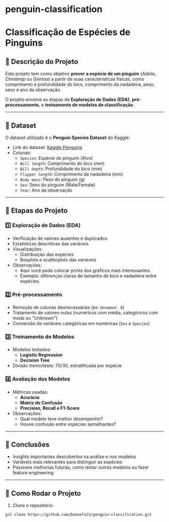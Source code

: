 # penguin-classification
# Classificação de Espécies de Pinguins

## 🔹 Descrição do Projeto
Este projeto tem como objetivo **prever a espécie de um pinguim** (*Adelie*, *Chinstrap* ou *Gentoo*) a partir de suas características físicas, como comprimento e profundidade do bico, comprimento da nadadeira, peso, sexo e ano da observação.  

O projeto envolve as etapas de **Exploração de Dados (EDA)**, **pré-processamento**, e **treinamento de modelos de classificação**.

---

## 🔹 Dataset
O dataset utilizado é o **Penguin Species Dataset** do Kaggle:

- Link do dataset: [Kaggle Penguins](https://www.kaggle.com/datasets/mubeenshehzadi/penguin-species-dataset)
- Colunas:
  - `Species`: Espécie do pinguim (Alvo)
  - `Bill length`: Comprimento do bico (mm)
  - `Bill depth`: Profundidade do bico (mm)
  - `Flipper length`: Comprimento da nadadeira (mm)
  - `Body mass`: Peso do pinguim (g)
  - `Sex`: Sexo do pinguim (Male/Female)
  - `Year`: Ano da observação

---

## 🔹 Etapas do Projeto

### 1️⃣ Exploração de Dados (EDA)
- Verificação de valores ausentes e duplicados
- Estatísticas descritivas das variáveis
- Visualizações:
  - Distribuição das espécies
  - Boxplots e scatterplots das variáveis
- Observações:  
  - Aqui você pode colocar prints dos gráficos mais interessantes.
  - Exemplo: diferenças claras de tamanho de bico e nadadeira entre espécies.

### 2️⃣ Pré-processamento
- Remoção de colunas desnecessárias (ex: `Unnamed: 0`)
- Tratamento de valores nulos (numéricos com média, categóricos com moda ou "Unknown")
- Conversão de variáveis categóricas em numéricas (`Sex` e `Species`)

### 3️⃣ Treinamento de Modelos
- Modelos testados:
  - **Logistic Regression**
  - **Decision Tree**
- Divisão treino/teste: 70/30, estratificada por espécie

### 4️⃣ Avaliação dos Modelos
- Métricas usadas:
  - **Acurácia**
  - **Matriz de Confusão**
  - **Precision, Recall e F1-Score**
- Observações:  
  - Qual modelo teve melhor desempenho?  
  - Houve confusão entre espécies semelhantes?

---

## 🔹 Conclusões
- Insights importantes descobertos na análise e nos modelos
- Variáveis mais relevantes para distinguir as espécies
- Possíveis melhorias futuras, como testar outros modelos ou fazer feature engineering

---

## 🔹 Como Rodar o Projeto
1. Clone o repositório:
```bash
git clone https://github.com/DannelsCS/penguin-classification.git
